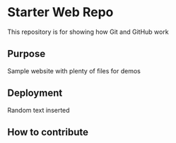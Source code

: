 # Starter Web Repo

This repository is for showing how Git and GitHub work

## Purpose

Sample website with plenty of files for demos

## Deployment
Random text inserted

## How to contribute
